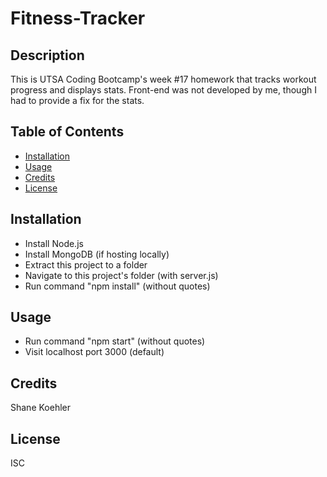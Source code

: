 # Fitness-Tracker

## Description

This is UTSA Coding Bootcamp's week #17 homework that tracks workout progress and displays stats.  Front-end was not developed by me, though I had to provide a fix for the stats.

## Table of Contents

* [Installation](#installation)
* [Usage](#usage)
* [Credits](#credits)
* [License](#license)

## Installation

- Install Node.js
- Install MongoDB (if hosting locally)
- Extract this project to a folder
- Navigate to this project's folder (with server.js)
- Run command "npm install" (without quotes)

## Usage

- Run command "npm start" (without quotes)
- Visit localhost port 3000 (default)

## Credits

Shane Koehler

## License

ISC
